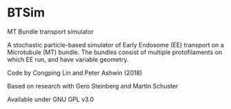 # BTSim
MT Bundle transport simulator

A stochastic particle-based simulator of Early Endosome (EE) transport on a Microtubule (MT) bundle. The bundles consist of multiple protofilaments on which EE run, and have variable geometry.

Code by Congping Lin and Peter Ashwin (2018)

Based on research with Gero Steinberg and Martin Schuster

Available under GNU GPL v3.0
